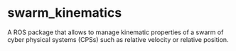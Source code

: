 # swarm_kinematics

A ROS package that allows to manage kinematic properties of a swarm of cyber physical systems (CPSs) such as relative velocity or relative position.